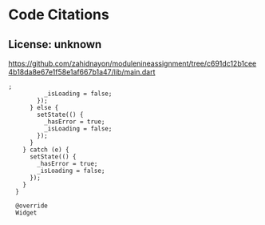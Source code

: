 # Code Citations

## License: unknown
https://github.com/zahidnayon/modulenineassignment/tree/c691dc12b1cee4b18da8e67e1f58e1af667b1a47/lib/main.dart

```
;
          _isLoading = false;
        });
      } else {
        setState(() {
          _hasError = true;
          _isLoading = false;
        });
      }
    } catch (e) {
      setState(() {
        _hasError = true;
        _isLoading = false;
      });
    }
  }

  @override
  Widget
```

